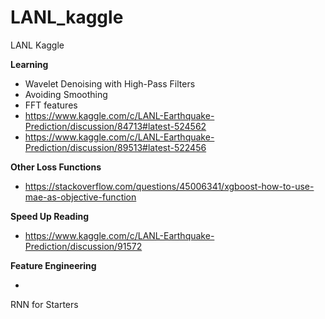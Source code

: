 # LANL_kaggle
LANL Kaggle

**Learning**

-  Wavelet Denoising with High-Pass Filters
-  Avoiding Smoothing
-  FFT features
-  https://www.kaggle.com/c/LANL-Earthquake-Prediction/discussion/84713#latest-524562
-  https://www.kaggle.com/c/LANL-Earthquake-Prediction/discussion/89513#latest-522456


**Other Loss Functions**

- https://stackoverflow.com/questions/45006341/xgboost-how-to-use-mae-as-objective-function

**Speed Up Reading**

- https://www.kaggle.com/c/LANL-Earthquake-Prediction/discussion/91572

**Feature Engineering**

- 

RNN for Starters
